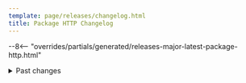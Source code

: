 ```yaml
---
template: page/releases/changelog.html
title: Package HTTP Changelog
---
```


--8<-- "overrides/partials/generated/releases-major-latest-package-http.html"

<details>
  <summary>
    Past changes
  </summary>
--8<-- "overrides/partials/generated/releases-major-previously-package-http.html"
</details>
